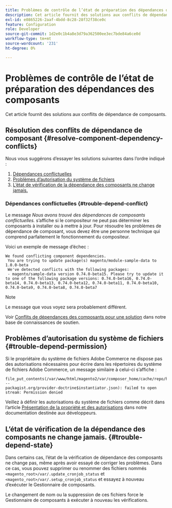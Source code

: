 ```yaml
---
title: Problèmes de contrôle de l’état de préparation des dépendances des composants
description: Cet article fournit des solutions aux conflits de dépendance de composants.
exl-id: e0865226-2aaf-4bdd-8c28-28f32f38ce0c
feature: Configuration
role: Developer
source-git-commit: 1d2e0c1b4a8e3d79a362500ee3ec7bde84a6ce0d
workflow-type: tm+mt
source-wordcount: '231'
ht-degree: 0%

---
```


# Problèmes de contrôle de l’état de préparation des dépendances des composants

Cet article fournit des solutions aux conflits de dépendance de composants.

## Résolution des conflits de dépendance de composant {#resolve-component-dependency-conflicts}

Nous vous suggérons d’essayer les solutions suivantes dans l’ordre indiqué :

1. [Dépendances conflictuelles](#trouble-depend-conflict)
1. [Problèmes d’autorisation du système de fichiers](#trouble-depend-permission)
1. [L’état de vérification de la dépendance des composants ne change jamais.](#trouble-depend-state)

### Dépendances conflictuelles {#trouble-depend-conflict}

Le message *Nous avons trouvé des dépendances de composants conflictuelles.* s’affiche si le compositeur ne peut pas déterminer les composants à installer ou à mettre à jour. Pour résoudre les problèmes de dépendance de composant, vous devez être une personne technique qui comprend parfaitement le fonctionnement du compositeur.

Voici un exemple de message d’échec :

```terminal
We found conflicting component dependencies.
 You are trying to update package(s) magento/module-sample-data to 1.0.0-beta
 We've detected conflicts with the following packages:
 - magento/sample-data version 0.74.0-beta15. Please try to update it to one of the following package versions: 0.74.0-beta16, 0.74.0-beta14, 0.74.0-beta13, 0.74.0-beta12, 0.74.0-beta11, 0.74.0-beta10, 0.74.0-beta9, 0.74.0-beta8, 0.74.0-beta7
```

>[!NOTE]
>
>Le message que vous voyez sera probablement différent.

Voir [Conflits de dépendances des composants pour une solution](/help/troubleshooting/miscellaneous/conflicting-component-dependencies.md) dans notre base de connaissances de soutien.

## Problèmes d’autorisation du système de fichiers {#trouble-depend-permission}

Si le propriétaire du système de fichiers Adobe Commerce ne dispose pas des autorisations nécessaires pour écrire dans les répertoires du système de fichiers Adobe Commerce, un message similaire à celui-ci s’affiche :

```terminal
file_put_contents(/var/www/html/magento2/var/composer_home/cache/repo/https---
packagist.org/provider-doctrine$instantiator.json): failed to open stream: Permission denied
```

Veillez à définir les autorisations du système de fichiers comme décrit dans l’article [Présentation de la propriété et des autorisations](https://devdocs.magento.com/guides/v2.3/install-gde/prereq/file-sys-perms-over.html) dans notre documentation destinée aux développeurs.

## L’état de vérification de la dépendance des composants ne change jamais. {#trouble-depend-state}

Dans certains cas, l’état de la vérification de dépendance des composants ne change pas, même après avoir essayé de corriger les problèmes. Dans ce cas, vous pouvez supprimer ou renommer des fichiers nommés `<magento_root>/var/.update_cronjob_status` et `<magento_root>/var/.setup_cronjob_status` et essayez à nouveau d’exécuter le Gestionnaire de composants.

Le changement de nom ou la suppression de ces fichiers force le Gestionnaire de composants à exécuter à nouveau les vérifications.
